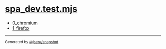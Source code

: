 # [spa_dev.test.mjs](../spa_dev.test.mjs)


- [0_chromium](0_chromium/0_chromium.md)
- [1_firefox](1_firefox/1_firefox.md)

---

<sub>
  Generated by <a href="https://github.com/jsenv/core/tree/main/packages/independent/snapshot">@jsenv/snapshot</a>
</sub>
